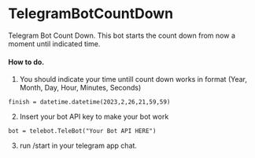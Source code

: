 # TelegramBotCountDown
Telegram Bot Count Down.
This bot starts the count down from now a moment until indicated time.
#### How to do.
1. You should indicate your time untill count down works in format (Year, Month, Day, Hour, Minutes, Seconds)
```
finish = datetime.datetime(2023,2,26,21,59,59)
```
2. Insert your bot API key to make your bot work
```
bot = telebot.TeleBot("Your Bot API HERE")
```
3. run /start in your telegram app chat.
